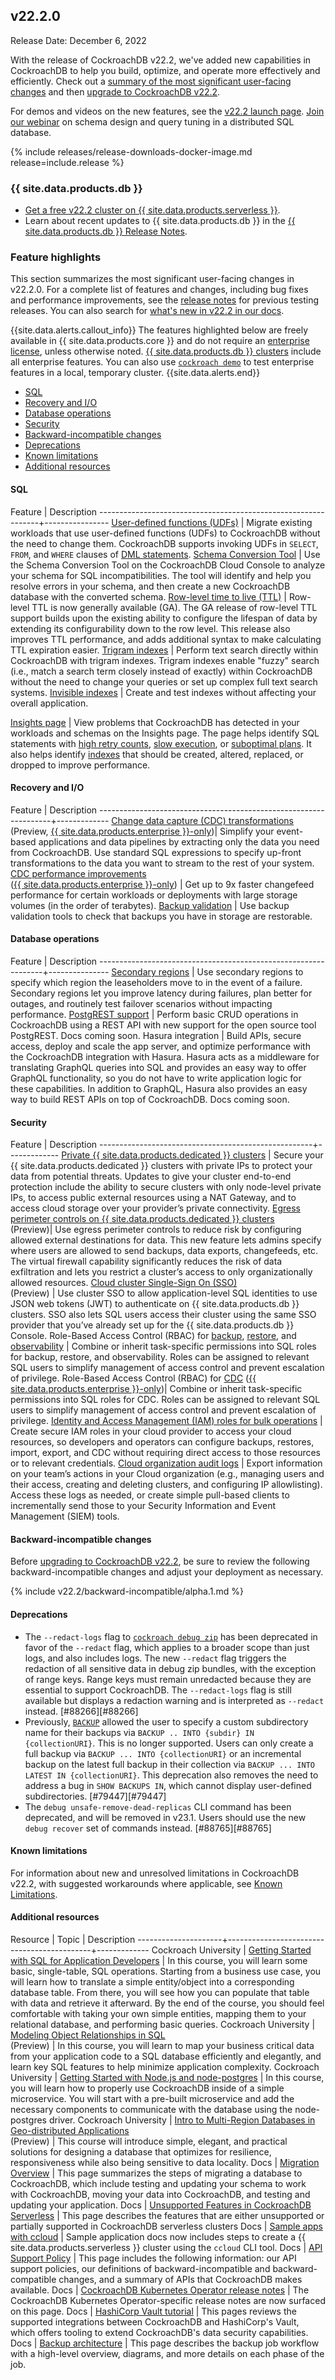 ## v22.2.0

Release Date: December 6, 2022

With the release of CockroachDB v22.2, we've added new capabilities in CockroachDB to help you build, optimize, and operate more effectively and efficiently. Check out a [summary of the most significant user-facing changes](#v22-2-0-feature-highlights) and then [upgrade to CockroachDB v22.2](../v22.2/upgrade-cockroach-version.html).

For demos and videos on the new features, see the [v22.2 launch page](https://www.cockroachlabs.com/22-2-launch). [Join our webinar](http://cockroachlabs.com/webinars/maximize-queries-per-second-with-distributedsql) on schema design and query tuning in a distributed SQL database.

{% include releases/release-downloads-docker-image.md release=include.release %}

<h3 id="v22-2-0-{{ site.data.products.db | downcase | replace: " ", "-" }}">{{ site.data.products.db }}</h3>

- <a href="https://cockroachlabs.cloud/signup?referralId=docs_crdb_release_notes" rel="noopener" target="_blank">Get a free v22.2 cluster on {{ site.data.products.serverless }}</a>.
- Learn about recent updates to {{ site.data.products.db }} in the [{{ site.data.products.db }} Release Notes](cloud.html).

<h3 id="v22-2-0-feature-highlights">Feature highlights</h3>

This section summarizes the most significant user-facing changes in v22.2.0. For a complete list of features and changes, including bug fixes and performance improvements, see the [release notes](index.html#testing-releases) for previous testing releases. You can also search for [what's new in v22.2 in our docs](../search.html?query=new%20in%20v22.2).

{{site.data.alerts.callout_info}}
The features highlighted below are freely available in {{ site.data.products.core }} and do not require an [enterprise license](https://www.cockroachlabs.com/get-cockroachdb/enterprise/), unless otherwise noted. [{{ site.data.products.db }} clusters](https://cockroachlabs.cloud/) include all enterprise features. You can also use [`cockroach demo`](../v22.2/cockroach-demo.html) to test enterprise features in a local, temporary cluster.
{{site.data.alerts.end}}

- [SQL](#v22-2-0-sql)
- [Recovery and I/O](#v22-2-0-recovery-and-io)
- [Database operations](#v22-2-0-database-operations)
- [Security](#v22-2-0-security)
- [Backward-incompatible changes](#v22-2-0-backward-incompatible-changes)
- [Deprecations](#v22-2-0-deprecations)
- [Known limitations](#v22-2-0-known-limitations)
- [Additional resources](#v22-2-0-additional-resources)

<style>
    table td:first-child {
        min-width: 100px !important;
    }
    table td:nth-child(2) {
        min-width: 200px !important;
    }
</style>

<h4 id="v22-2-0-sql">SQL</h4>

 Feature                                                       | Description
---------------------------------------------------------------+----------------
[User-defined functions (UDFs)](../v22.2/user-defined-functions.html) | Migrate existing workloads that use user-defined functions (UDFs) to CockroachDB without the need to change them. CockroachDB supports invoking UDFs in `SELECT`, `FROM`, and `WHERE` clauses of [DML statements](../v22.2/sql-statements.html#data-manipulation-statements).
[Schema Conversion Tool](../cockroachcloud/migrations-page.html) | Use the Schema Conversion Tool on the CockroachDB Cloud Console to analyze your schema for SQL incompatibilities. The tool will identify and help you resolve errors in your schema, and then create a new CockroachDB database with the converted schema.
[Row-level time to live (TTL)](../v22.2/row-level-ttl.html)    | Row-level TTL is now generally available (GA). The GA release of row-level TTL support builds upon the existing ability to configure the lifespan of data by extending its configurability down to the row level. This release also improves TTL performance, and adds additional syntax to make calculating TTL expiration easier.
[Trigram indexes](../v22.2/trigram-indexes.html)               | Perform text search directly within CockroachDB with trigram indexes. Trigram indexes enable "fuzzy"  search (i.e., match a search term closely instead of exactly) within CockroachDB without the need to change your queries or set up complex full text search systems.
[Invisible indexes](../v22.2/alter-index.html#index-visibility) | Create and test indexes without affecting your overall application.

[Insights page](../v22.2/ui-insights-page.html)                 | View problems that CockroachDB has detected in your workloads and schemas on the Insights page. The page helps identify SQL statements with [high retry counts](../v22.2/transactions.html#automatic-retries), [slow execution](../v22.2/query-behavior-troubleshooting.html#identify-slow-queries), or [suboptimal plans](../v22.2/cost-based-optimizer.html). It also helps identify [indexes](../v22.2/indexes.html) that should be created, altered, replaced, or dropped to improve performance.

<h4 id="v22-2-0-recovery-and-io">Recovery and I/O</h4>

 Feature                                                          | Description
------------------------------------------------------------------+-------------
[Change data capture (CDC) transformations](../v22.2/cdc-transformations.html) </br>(Preview, [{{ site.data.products.enterprise }}-only](../v22.2/enterprise-licensing.html))| Simplify your event-based applications and data pipelines by extracting only the data you need from CockroachDB. Use standard SQL expressions to specify up-front transformations to the data you want to stream to the rest of your system.
[CDC performance improvements](../v22.2/advanced-changefeed-configuration.html) </br>([{{ site.data.products.enterprise }}-only](../v22.2/enterprise-licensing.html)) | Get up to 9x faster changefeed performance for certain workloads or deployments with large storage volumes (in the order of terabytes).
[Backup validation](../v22.2/backup-validation.html) | Use backup validation tools to check that backups you have in storage are restorable.

<h4 id="v22-2-0-database-operations">Database operations</h4>

 Feature                                                        | Description
----------------------------------------------------------------+---------------
[Secondary regions](../v22.2/multiregion-overview.html#secondary-regions) | Use secondary regions to specify which region the leaseholders move to in the event of a failure. Secondary regions let you improve latency during failures, plan better for outages, and routinely test failover scenarios without impacting performance.
[PostgREST support](https://postgrest.org/en/stable/tutorials/tut0.html) | Perform basic CRUD operations in CockroachDB using a REST API with new support for the open source tool PostgREST. Docs coming soon.
Hasura integration                                              | Build APIs, secure access, deploy and scale the app server, and optimize performance with the CockroachDB integration with Hasura. Hasura acts as a middleware for translating GraphQL queries into SQL and provides an easy way to offer GraphQL functionality, so you do not have to write application logic for these capabilities. In addition to GraphQL, Hasura also provides an easy way to build REST APIs on top of CockroachDB. Docs coming soon.

<h4 id="v22-2-0-security">Security</h4>

 Feature                                             | Description
-----------------------------------------------------+-------------
[Private {{ site.data.products.dedicated }} clusters](../cockroachcloud/private-clusters.html) | Secure your {{ site.data.products.dedicated }} clusters with private IPs to protect your data from potential threats. Updates to give your cluster end-to-end protection include the ability to secure clusters with only node-level private IPs, to access public external resources using a NAT Gateway, and to access cloud storage over your provider’s private connectivity.
[Egress perimeter controls on {{ site.data.products.dedicated }} clusters](../cockroachcloud/egress-perimeter-controls.html) </br>(Preview)| Use egress perimeter controls to reduce risk by configuring allowed external destinations for data. This new feature lets admins specify where users are allowed to send backups, data exports, changefeeds, etc. The virtual firewall capability significantly reduces the risk of data exfiltration and lets you restrict a cluster’s access to only organizationally allowed resources.
[Cloud cluster Single-Sign On (SSO)](../cockroachcloud/cloud-org-sso.html) </br>(Preview) | Use cluster SSO to allow application-level SQL identities to use JSON web tokens (JWT) to authenticate on {{ site.data.products.db }} clusters. SSO also lets SQL users access their cluster using the same SSO provider that you’ve already set up for the {{ site.data.products.db }} Console.
Role-Based Access Control (RBAC) for [backup](../v22.2/backup.html#required-privileges), [restore](../v22.2/restore.html#required-privileges), and [observability](../v22.2/ui-overview.html#role-based-security) | Combine or inherit task-specific permissions into SQL roles for backup, restore, and observability. Roles can be assigned to relevant SQL users to simplify management of access control and prevent escalation of privilege.
Role-Based Access Control (RBAC) for [CDC](../v22.2/create-changefeed.html#required-privileges) ([{{ site.data.products.enterprise }}-only](../v22.2/enterprise-licensing.html))| Combine or inherit task-specific permissions into SQL roles for CDC. Roles can be assigned to relevant SQL users to simplify management of access control and prevent escalation of privilege.
[Identity and Access Management (IAM) roles for bulk operations](../v22.2/use-cloud-storage-for-bulk-operations.html#assume-role-authentication) | Create secure IAM roles in your cloud provider to access your cloud resources, so developers and operators can configure backups, restores, import, export, and CDC without requiring direct access to those resources or to relevant credentials.
[Cloud organization audit logs](../cockroachcloud/cloud-org-audit-logs.html) | Export information on your team’s actions in your Cloud organization (e.g., managing users and their access, creating and deleting clusters, and configuring IP allowlisting). Access these logs as needed, or create simple pull-based clients to incrementally send those to your Security Information and Event Management (SIEM) tools.

<h4 id="v22-2-0-backward-incompatible-changes">Backward-incompatible changes</h4>

Before [upgrading to CockroachDB v22.2](../v22.2/upgrade-cockroach-version.html), be sure to review the following backward-incompatible changes and adjust your deployment as necessary.

{% include v22.2/backward-incompatible/alpha.1.md %}

<h4 id="v22-2-0-deprecations">Deprecations</h4>

- The `--redact-logs` flag to [`cockroach debug zip`](cockroach-debug-zip.html) has been deprecated in favor of the `--redact` flag, which applies to a broader scope than just logs, and also includes logs. The new `--redact` flag triggers the redaction of all sensitive data in debug zip bundles, with the exception of range keys. Range keys must remain unredacted because they are essential to support CockroachDB. The `--redact-logs` flag is still available but displays a redaction warning and is interpreted as `--redact` instead. [#88266][#88266]
- Previously, [`BACKUP`](../v22.2/backup.html) allowed the user to specify a custom subdirectory name for their backups via `BACKUP .. INTO {subdir} IN {collectionURI}`. This is no longer supported. Users can only create a full backup via `BACKUP ... INTO {collectionURI}` or an incremental backup on the latest full backup in their collection via `BACKUP ... INTO LATEST IN {collectionURI}`. This deprecation also removes the need to address a bug in `SHOW BACKUPS IN`, which cannot display user-defined subdirectories. [#79447][#79447]
- The `debug unsafe-remove-dead-replicas` CLI command has been deprecated, and will be removed in v23.1. Users should use the new `debug recover` set of commands instead. [#88765][#88765]

<h4 id="v22-2-0-known-limitations">Known limitations</h4>

For information about new and unresolved limitations in CockroachDB v22.2, with suggested workarounds where applicable, see [Known Limitations](../v22.2/known-limitations.html).

<h4 id="v22-2-0-additional-resources">Additional resources</h4>

Resource             | Topic                                      | Description
---------------------+--------------------------------------------+-------------
Cockroach University | [Getting Started with SQL for Application Developers](https://university.cockroachlabs.com/courses/course-v1:crl+getting-started-with-sql-for-app-devs+self-paced/about) | In this course, you will learn some basic, single-table, SQL operations. Starting from a business use case, you will learn how to translate a simple entity/object into a corresponding database table. From there, you will see how you can populate that table with data and retrieve it afterward. By the end of the course, you should feel comfortable with taking your own simple entities, mapping them to your relational database, and performing basic queries.
Cockroach University | [Modeling Object Relationships in SQL](https://university.cockroachlabs.com/courses/course-v1:crl+modeling-object-relationships-in-sql+preview/about) </br>(Preview) | In this course, you will learn to map your business critical data from your application code to a SQL database efficiently and elegantly, and learn key SQL features to help minimize application complexity.
Cockroach University | [Getting Started with Node.js and node-postgres](https://university.cockroachlabs.com/courses/course-v1:crl+getting-started-with-nodejs-node-postgres+self-paced/about) | In this course, you will learn how to properly use CockroachDB inside of a simple microservice. You will start with a pre-built microservice and add the necessary components to communicate with the database using the node-postgres driver.
Cockroach University | [Intro to Multi-Region Databases in Geo-distributed Applications](https://university.cockroachlabs.com/courses/course-v1:crl+intro-to-multi-region+v1/about) </br>(Preview) | This course will introduce simple, elegant, and practical solutions for designing a database that optimizes for resilience, responsiveness while also being sensitive to data locality.
Docs                 | [Migration Overview](../v22.2/migration-overview.html) | This page summarizes the steps of migrating a database to CockroachDB, which include testing and updating your schema to work with CockroachDB, moving your data into CockroachDB, and testing and updating your application.
Docs                 | [Unsupported Features in CockroachDB Serverless](../cockroachcloud/serverless-unsupported-features.html) |  This page describes the features that are either unsupported or partially supported in CockroachDB serverless clusters
Docs                 | [Sample apps with ccloud](../v22.2/build-a-nodejs-app-with-cockroachdb.html?filters=ccloud) | Sample application docs now includes steps to create a {{ site.data.products.serverless }} cluster using the `ccloud` CLI tool.
Docs                 | [API Support Policy](../v22.2/api-support-policy.html) | This page includes the following information: our API support policies, our definitions of backward-incompatible and backward-compatible changes, and a summary of APIs that CockroachDB makes available.
Docs                 | [CockroachDB Kubernetes Operator release notes](../releases/kubernetes-operator.html) | The CockroachDB Kubernetes Operator-specific release notes are now surfaced on this page.
Docs                 | [HashiCorp Vault tutorial](../v22.2/vault-db-secrets-tutorial.html) | This pages reviews the supported integrations between CockroachDB and HashiCorp's Vault, which offers tooling to extend CockroachDB's data security capabilities.
Docs                 | [Backup architecture](../v22.2/backup-architecture.html) | This page describes the backup job workflow with a high-level overview, diagrams, and more details on each phase of the job.
